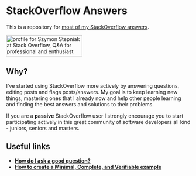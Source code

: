 # StackOverflow Answers

This is a repository for [most of my StackOverflow answers](https://stackoverflow.com/users/2194470/szymon-stepniak?tab=answers).

<a href="https://stackoverflow.com/users/2194470/szymon-stepniak" target="_blank"><img src="https://stackoverflow.com/users/flair/2194470.png?theme=clean" width="208" height="58" alt="profile for Szymon Stepniak at Stack Overflow, Q&amp;A for professional and enthusiast programmers" title="profile for Szymon Stepniak at Stack Overflow, Q&amp;A for professional and enthusiast programmers"></a>

## Why?

I've started using StackOverflow more actively by answering questions, editing posts and flags posts/answers. My goal
is to keep learning new things, mastering ones that I already now and help other people learning and finding
the best answers and solutions to their problems.

If you are a **passive** StackOverflow user I strongly encourage you to start participating actively in this great community
of software developers all kind - juniors, seniors and masters.            

## Useful links

* [**How do I ask a good question?**](https://stackoverflow.com/help/how-to-ask)
* [**How to create a Minimal, Complete, and Verifiable example**](https://stackoverflow.com/help/mcve)                    

